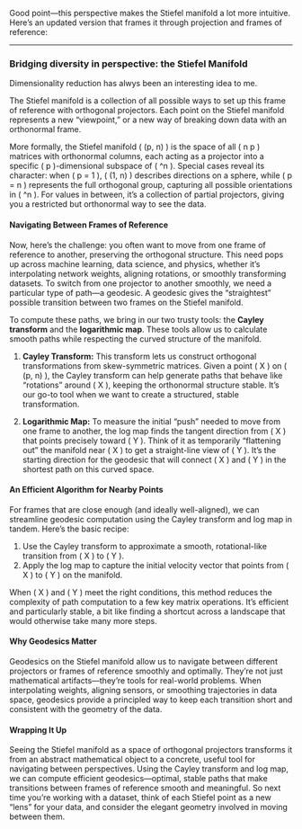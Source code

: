 Good point—this perspective makes the Stiefel manifold a lot more
intuitive. Here’s an updated version that frames it through projection
and frames of reference:

------------------------------------------------------------------------

### Bridging diversity in perspective: the Stiefel Manifold

Dimensionality reduction has alwys been an interesting idea to me.

The Stiefel manifold is a collection of all possible ways to set up this
frame of reference with orthogonal projectors. Each point on the Stiefel
manifold represents a new “viewpoint,” or a new way of breaking down
data with an orthonormal frame.

More formally, the Stiefel manifold ( (p, n) ) is the space of all ( n p
) matrices with orthonormal columns, each acting as a projector into a
specific ( p )-dimensional subspace of ( ^n ). Special cases reveal its
character: when ( p = 1 ), ( (1, n) ) describes directions on a sphere,
while ( p = n ) represents the full orthogonal group, capturing all
possible orientations in ( ^n ). For values in between, it’s a
collection of partial projectors, giving you a restricted but
orthonormal way to see the data.

#### Navigating Between Frames of Reference

Now, here’s the challenge: you often want to move from one frame of
reference to another, preserving the orthogonal structure. This need
pops up across machine learning, data science, and physics, whether it’s
interpolating network weights, aligning rotations, or smoothly
transforming datasets. To switch from one projector to another smoothly,
we need a particular type of path—a geodesic. A geodesic gives the
“straightest” possible transition between two frames on the Stiefel
manifold.

To compute these paths, we bring in our two trusty tools: the **Cayley
transform** and the **logarithmic map**. These tools allow us to
calculate smooth paths while respecting the curved structure of the
manifold.

1.  **Cayley Transform:** This transform lets us construct orthogonal
    transformations from skew-symmetric matrices. Given a point ( X ) on
    ( (p, n) ), the Cayley transform can help generate paths that behave
    like “rotations” around ( X ), keeping the orthonormal structure
    stable. It’s our go-to tool when we want to create a structured,
    stable transformation.

2.  **Logarithmic Map:** To measure the initial “push” needed to move
    from one frame to another, the log map finds the tangent direction
    from ( X ) that points precisely toward ( Y ). Think of it as
    temporarily “flattening out” the manifold near ( X ) to get a
    straight-line view of ( Y ). It’s the starting direction for the
    geodesic that will connect ( X ) and ( Y ) in the shortest path on
    this curved space.

#### An Efficient Algorithm for Nearby Points

For frames that are close enough (and ideally well-aligned), we can
streamline geodesic computation using the Cayley transform and log map
in tandem. Here’s the basic recipe:

1.  Use the Cayley transform to approximate a smooth, rotational-like
    transition from ( X ) to ( Y ).
2.  Apply the log map to capture the initial velocity vector that points
    from ( X ) to ( Y ) on the manifold.

When ( X ) and ( Y ) meet the right conditions, this method reduces the
complexity of path computation to a few key matrix operations. It’s
efficient and particularly stable, a bit like finding a shortcut across
a landscape that would otherwise take many more steps.

#### Why Geodesics Matter

Geodesics on the Stiefel manifold allow us to navigate between different
projectors or frames of reference smoothly and optimally. They’re not
just mathematical artifacts—they’re tools for real-world problems. When
interpolating weights, aligning sensors, or smoothing trajectories in
data space, geodesics provide a principled way to keep each transition
short and consistent with the geometry of the data.

#### Wrapping It Up

Seeing the Stiefel manifold as a space of orthogonal projectors
transforms it from an abstract mathematical object to a concrete, useful
tool for navigating between perspectives. Using the Cayley transform and
log map, we can compute efficient geodesics—optimal, stable paths that
make transitions between frames of reference smooth and meaningful. So
next time you’re working with a dataset, think of each Stiefel point as
a new “lens” for your data, and consider the elegant geometry involved
in moving between them.
